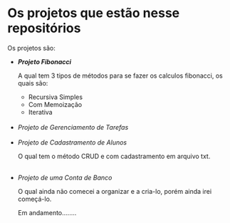 <h1>Os projetos que estão nesse repositórios</h1>
<p>Os projetos são:</p>
<ul tipy="circle">
  <li><strong><em>Projeto Fibonacci</em></strong></li>
  <p>  A qual tem 3 tipos de métodos para se fazer os calculos fibonacci, os quais são:</p>
  <ul>
    <li>Recursiva Simples</li>
    <li>Com Memoização</li>
    <li>Iterativa</li>
  </ul>
  <br>
  
  <li><em>Projeto de Gerenciamento de Tarefas</em></li>
  
  <br>
  <li><em>Projeto de Cadastramento de Alunos</em></li>
  <p>  O qual tem o método CRUD e com cadastramento em arquivo txt. </p>
  <br>
  
  <li><em>Projeto de uma Conta de Banco</em></li>
  <p>  O qual ainda não comecei a organizar e a cria-lo, porém ainda irei começá-lo.</p>
  <p>Em andamento........</p>

  
</ul>

